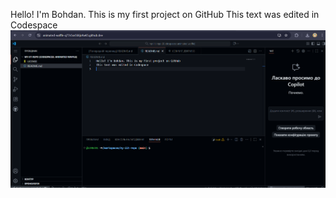 Hello! I'm Bohdan. This is my first project on GitHub
This text was edited in Codespace
![Screenshot from codespce](image.png)
